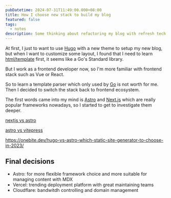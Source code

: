 ```yaml
---
pubDatetime: 2024-07-31T11:49:00.000+08:00
title: How I choose new stack to build my blog
featured: false
tags: 
  - notes
description: Some thinking about refactoring my blog with refresh tech stack
---
```


At first, I just to want to use [Hugo](https://gohugo.io/) with a new theme to setup my new blog, but when I want to customize some layout, I found that I need to learn [html/template](https://pkg.go.dev/html/template) first, it seems like a Go's Standard library.

But I work as a frontend developer now, so I'm more familiar with frontend stack such as Vue or React.

So to learn a template parser which only used by [Go](https://go.dev/) is not worth for me. Then I decided to switch the stack back to frontend ecosystem.

The first words came into my mind is [Astro](https://astro.build/) and [Next.js](https://nextjs.org/) which are really popular frameworks nowadays, so I started to get to investigate them deeper.

[nextjs vs astro](https://www.reddit.com/r/nextjs/comments/13194x5/nextjs_vs_astro_for_static_sites/)

[astro vs vitepress](https://dev.to/kevinbism/coding-the-perfect-documentation-deciding-between-vitepress-and-astro-starlight-2i11_)

<https://onebite.dev/hugo-vs-astro-which-static-site-generator-to-choose-in-2023/>

## Final decisions

- Astro: for more flexible framework choice and more suitable for managing content with MDX
- Vercel: trending deployment platform with great maintaining teams
- Cloudflare: bandwitdh controlling and domain management
